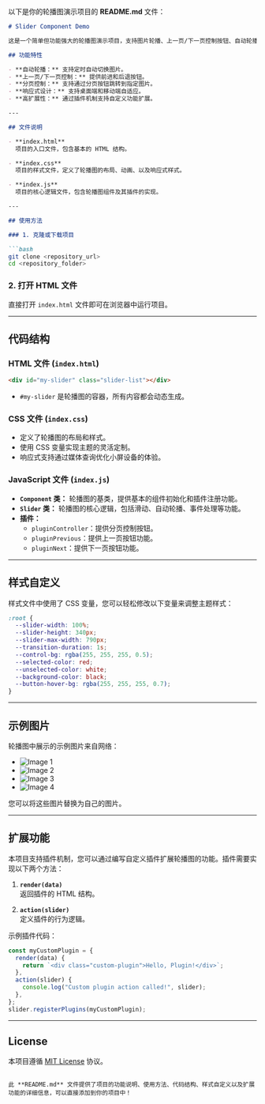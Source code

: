以下是你的轮播图演示项目的 **README.md** 文件：

```markdown
# Slider Component Demo

这是一个简单但功能强大的轮播图演示项目，支持图片轮播、上一页/下一页控制按钮、自动轮播以及分页控制按钮。

## 功能特性

- **自动轮播：** 支持定时自动切换图片。
- **上一页/下一页控制：** 提供前进和后退按钮。
- **分页控制：** 支持通过分页按钮跳转到指定图片。
- **响应式设计：** 支持桌面端和移动端自适应。
- **高扩展性：** 通过插件机制支持自定义功能扩展。

---

## 文件说明

- **index.html**  
  项目的入口文件，包含基本的 HTML 结构。

- **index.css**  
  项目的样式文件，定义了轮播图的布局、动画、以及响应式样式。

- **index.js**  
  项目的核心逻辑文件，包含轮播图组件及其插件的实现。

---

## 使用方法

### 1. 克隆或下载项目

```bash
git clone <repository_url>
cd <repository_folder>
```

### 2. 打开 HTML 文件

直接打开 `index.html` 文件即可在浏览器中运行项目。

---

## 代码结构

### HTML 文件 (`index.html`)

```html
<div id="my-slider" class="slider-list"></div>
```

- `#my-slider` 是轮播图的容器，所有内容都会动态生成。

### CSS 文件 (`index.css`)

- 定义了轮播图的布局和样式。
- 使用 CSS 变量实现主题的灵活定制。
- 响应式支持通过媒体查询优化小屏设备的体验。

### JavaScript 文件 (`index.js`)

- **`Component` 类：** 轮播图的基类，提供基本的组件初始化和插件注册功能。
- **`Slider` 类：** 轮播图的核心逻辑，包括滑动、自动轮播、事件处理等功能。
- **插件：**
  - `pluginController`：提供分页控制按钮。
  - `pluginPrevious`：提供上一页按钮功能。
  - `pluginNext`：提供下一页按钮功能。

---

## 样式自定义

样式文件中使用了 CSS 变量，您可以轻松修改以下变量来调整主题样式：

```css
:root {
  --slider-width: 100%;
  --slider-height: 340px;
  --slider-max-width: 790px;
  --transition-duration: 1s;
  --control-bg: rgba(255, 255, 255, 0.5);
  --selected-color: red;
  --unselected-color: white;
  --background-color: black;
  --button-hover-bg: rgba(255, 255, 255, 0.7);
}
```

---

## 示例图片

轮播图中展示的示例图片来自网络：
- ![Image 1](https://p5.ssl.qhimg.com/t0119c74624763dd070.png)
- ![Image 2](https://p4.ssl.qhimg.com/t01adbe3351db853eb3.jpg)
- ![Image 3](https://p2.ssl.qhimg.com/t01645cd5ba0c3b60cb.jpg)
- ![Image 4](https://p4.ssl.qhimg.com/t01331ac159b58f5478.jpg)

您可以将这些图片替换为自己的图片。

---

## 扩展功能

本项目支持插件机制，您可以通过编写自定义插件扩展轮播图的功能。插件需要实现以下两个方法：

1. **`render(data)`**  
   返回插件的 HTML 结构。

2. **`action(slider)`**  
   定义插件的行为逻辑。

示例插件代码：

```javascript
const myCustomPlugin = {
  render(data) {
    return `<div class="custom-plugin">Hello, Plugin!</div>`;
  },
  action(slider) {
    console.log("Custom plugin action called!", slider);
  },
};
slider.registerPlugins(myCustomPlugin);
```

---

## License

本项目遵循 [MIT License](https://opensource.org/licenses/MIT) 协议。
```

此 **README.md** 文件提供了项目的功能说明、使用方法、代码结构、样式自定义以及扩展功能的详细信息，可以直接添加到你的项目中！
